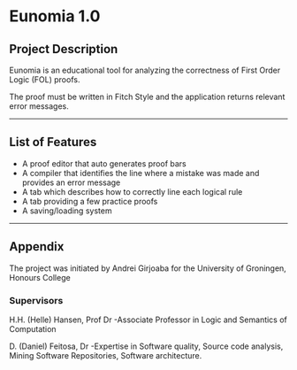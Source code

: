 # Eunomia 1.0

## Project Description
Eunomia is an educational tool for analyzing the correctness of First Order Logic (FOL) proofs. 

The proof must be written in Fitch Style and the application returns relevant error messages.

---

## List of Features

- A proof editor that auto generates proof bars
- A compiler that identifies the line where a mistake was made and provides an error message
- A tab which describes how to correctly line each logical rule
- A tab providing a few practice proofs
- A saving/loading system

---

## Appendix

The project was initiated by Andrei Girjoaba for the University of Groningen, Honours College 

### Supervisors

H.H. (Helle) Hansen, Prof Dr -Associate Professor in Logic and Semantics of Computation 

D. (Daniel) Feitosa, Dr -Expertise in Software quality, Source code analysis, Mining Software Repositories, Software architecture.
